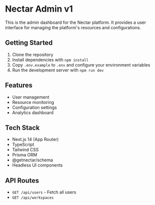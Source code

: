 # Nectar Admin v1

This is the admin dashboard for the Nectar platform. It provides a user interface for managing the platform's resources and configurations.

## Getting Started

1. Clone the repository
2. Install dependencies with `npm install`
3. Copy `.env.example` to `.env` and configure your environment variables
4. Run the development server with `npm run dev`

## Features

- User management
- Resource monitoring
- Configuration settings
- Analytics dashboard

## Tech Stack

- Next.js 14 (App Router)
- TypeScript
- Tailwind CSS
- Prisma ORM
- @getnectar/schema
- Headless UI components

## API Routes

- `GET /api/users` - Fetch all users
- `GET /api/workspaces`